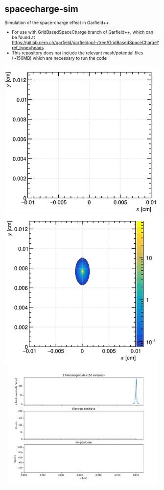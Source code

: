 # spacecharge-sim
Simulation of the space-charge effect in Garfield++ 

- For use with GridBasedSpaceCharge branch of Garfield++, which can be found at https://gitlab.cern.ch/garfield/garfieldpp/-/tree/GridBasedSpaceCharge?ref_type=heads
- This repository does not include the relevant mesh/potential files (~150MB) which are necessary to run the code


![Drift lines](./movies/drift_dynamic.gif)
![Space charge field](./movies/field_dynamic.gif)
![Profile](./movies/axisscan.gif)
